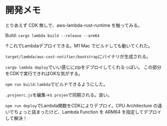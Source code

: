# 開発メモ

とりあえず CDK 無しで、aws-lambda-rust-runtime を触ってみる。

Build: `cargo lambda build --release --arm64`

↑これでLambdaデプロイできる。M1 Mac でビルドしても動いてくれた。

`target/lambda/aws-cost-notifier/bootstrap`にバイナリが生成される。

`cargo lambda deploy`でいい感じにzipをデプロイしてくれるっぽい。
この部分をCDKで実行できればOKな気がする。

`npm run build:lambda`でビルドできるようにした。

`.projenrc.js`を編集→`$ projen`で同期される。良い。

`npm run deploy`でLambda関数をCDKによりデプロイ。CPU Architecture の違いでちょっと詰まったけど、Lambda Function を ARM64 を指定してデプロイして解決！
